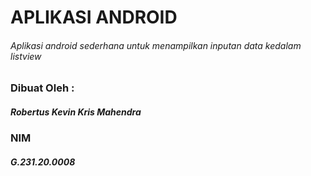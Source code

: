 # APLIKASI ANDROID
###### Aplikasi android sederhana untuk menampilkan inputan data kedalam listview

### Dibuat Oleh :
##### Robertus Kevin Kris Mahendra
### NIM
##### G.231.20.0008